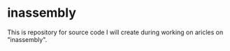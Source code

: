 # inassembly

This is repository for source code I will create during working on aricles on "inassembly".
